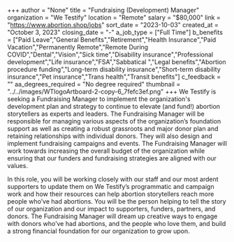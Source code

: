+++
author = "None"
title = "Fundraising (Development) Manager"
organization = "We Testify"
location = "Remote"
salary = "$80,000"
link = "https://www.abortion.shop/jobs"
sort_date = "2023-10-03"
created_at = "October 3, 2023"
closing_date = "-"
a_job_type = ["Full Time"]
b_benefits = ["Paid Leave","General Benefits","Retirement","Health Insurance","Paid Vacation","Permanently Remote","Remote During COVID","Dental","Vision","Sick time","Disability insurance","Professional development","Life insurance","FSA","Sabbatical ","Legal benefits","Abortion procedure funding","Long-term disability insurance","Short-term disability insurance","Pet insurance","Trans health","Transit benefits"]
c_feedback = ""
aa_degrees_required = "No degree required"
thumbnail = "../../images/WTlogoArtboard-2-copy-6_7fefc3ef.png"
+++
We Testify is seeking a Fundraising Manager to implement the organization's development plan and strategy to continue to elevate (and fund!) abortion storytellers as experts and leaders. The Fundraising Manager will be responsible for managing various aspects of the organization’s foundation support as well as creating a robust grassroots and major donor plan and retaining relationships with individual donors. They will also design and implement fundraising campaigns and events. The Fundraising Manager will work towards increasing the overall budget of the organization while ensuring that our funders and fundraising strategies are aligned with our values.

In this role, you will be working closely with our staff and our most ardent supporters to update them on We Testify’s programmatic and campaign work and how their resources can help abortion storytellers reach more people who’ve had abortions. You will be the person helping to tell the story of our organization and our impact to supporters, funders, partners, and donors. The Fundraising Manager will dream up creative ways to engage with donors who’ve had abortions, and the people who love them, and build a strong financial foundation for our organization to grow upon.